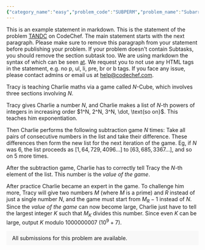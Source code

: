 ```yaml
---
{"category_name":"easy","problem_code":"SUBPERM","problem_name":"Subarray permutations","problemComponents":{"constraints":"- $1 \\leq T \\leq 10^3$\n- $1 \\leq N \\leq 10^5$\n- $1 \\leq K \\leq N $\n- Sum of $N$ over all test cases does not exceed $3\\cdot10^5$.\n","constraintsState":true,"subtasks":"- **Subtask 1 (100 points):** Original constraints","subtasksState":true,"inputFormat":"- The first line contains an integer $T$, denoting the number of test cases. The $T$ test cases then follow:\n- The first and only line of each test case contains two space-separated integers $N, K$.\n","inputFormatState":true,"outputFormat":"For each test case, output a single line containing the answer:\n\n- If no permutation satisfies the given conditions, print `−1`.\n- Otherwise, print $N$ space-separated integers $P_1, P_2, \\dots, P_N$, denoting the elements of the permutation. If there are multiple answers, you can output any of them.","outputFormatState":true,"sampleTestCases":{"0":{"id":1,"input":"4\n1 1\n3 2\n4 1\n5 3\n","output":"1\n1 3 2 \n-1\n5 3 1 4 2\n ","explanation":"**Test case $1$:** The only permutation of length $1$ is $[1]$, which contains one good subsegment $A[1 \\dots 1]$.\n\n**Test case $2$:** The permutation $[1, 3, 2]$ contains $2$ good subsegments: $A[1 \\dots 1]$, $A[1 \\dots 3]$.\n\n**Test case $3$:** There is no way to construct a permutation of length $4$ which contains one good subsegment.\n\n**Test case $4$:** The permutation $[5, 3, 1, 4, 2]$ contains $3$ good subsegments: $A[3 \\dots 3], A[2 \\dots 5], A[1 \\dots 5]$. There are other permutations of length $5$ having $3$ good subsegments.","isDeleted":false}}},"video_editorial_url":"https://youtu.be/TEzFu8TnkRI","languages_supported":{"0":"CPP14","1":"C","2":"JAVA","3":"PYTH 3.6","4":"CPP17","5":"PYTH","6":"PYP3","7":"CS2","8":"ADA","9":"PYPY","10":"TEXT","11":"PAS fpc","12":"NODEJS","13":"RUBY","14":"PHP","15":"GO","16":"HASK","17":"TCL","18":"PERL","19":"SCALA","20":"LUA","21":"kotlin","22":"BASH","23":"JS","24":"LISP sbcl","25":"rust","26":"PAS gpc","27":"BF","28":"CLOJ","29":"R","30":"D","31":"CAML","32":"FORT","33":"ASM","34":"swift","35":"FS","36":"WSPC","37":"LISP clisp","38":"SQL","39":"SCM guile","40":"PERL6","41":"ERL","42":"CLPS","43":"ICK","44":"NICE","45":"PRLG","46":"ICON","47":"COB","48":"SCM chicken","49":"PIKE","50":"SCM qobi","51":"ST","52":"SQLQ","53":"NEM"},"max_timelimit":1,"source_sizelimit":50000,"problem_author":"soumyadeep_21","problem_tester":"tabr","date_added":"21-12-2021","tags":{"0":"ltime104","1":"permutation","2":"simple","3":"soumyadeep_21"},"problem_difficulty_level":"Unavailable","best_tag":"","editorial_url":"https://discuss.codechef.com/problems/SUBPERM","time":{"view_start_date":1643477400,"submit_start_date":1643477400,"visible_start_date":1643477400,"end_date":1735669800},"is_direct_submittable":false,"problemDiscussURL":"https://discuss.codechef.com/search?q=SUBPERM","is_proctored":false,"visitedContests":{},"layout":"problem"}
---
```

This is an example statement in markdown. This is the statement of the problem [TANDC](https://codechef.com/problems/TANDC) on CodeChef. The main statement starts with the next paragraph. Please make sure to remove this paragraph from your statement before publishing your problem. If your problem doesn't contain Subtasks, you should remove the section subtask too. We are using markdown the syntax of which can be seen [at](https://github.com/showdownjs/showdown/wiki/Showdown's-Markdown-syntax). We request you to not use any HTML tags in the statement, e.g. no p, ul, li, pre, br or b tags. If you face any issue, please contact admins or email us at help@codechef.com.

Tracy is teaching Charlie maths via a game called $N$-Cube, which involves three sections involving $N$.

Tracy gives Charlie a number $N$, and Charlie makes a list of $N$-th powers of integers in increasing order $1^N, 2^N, 3^N, \dot, \text{so on}$. This teaches him exponentiation.

Then Charlie performs the following subtraction game $N$ times: Take all pairs of consecutive numbers in the list and take their difference. These differences then form the new list for the next iteration of the game. Eg, if $N$ was 6, the list proceeds as $[1, 64, 729, 4096 ... ]$ to $[63, 685, 3367 ...]$, and so on $5$ more times.

After the subtraction game, Charlie has to correctly tell Tracy the $N$-th element of the list. This number is the *value of the game*.

After practice Charlie became an expert in the game. To challenge him more, Tracy will give two numbers $M$ (where $M$ is a prime) and $R$ instead of just a single number $N$, and the game must start from $M_R - 1$ instead of $N$. Since the *value of the game* can now become large, Charlie just have to tell the largest integer $K$ such that $M_K$ divides this number. Since even $K$ can be large, output $K$ modulo 1000000007 ($10^9 + 7$).

<aside style='background: #f8f8f8;padding: 10px 15px;'><div>All submissions for this problem are available.</div></aside>